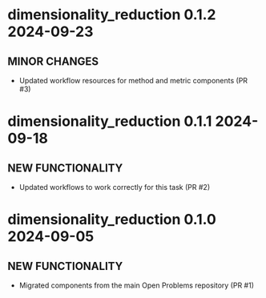 <!-- # dimensionality_reduction x.y.z

## BREAKING CHANGES

* Restructured `src` directory (PR #3).

## NEW FUNCTIONALITY

* Added `control_methods/true_labels` component (PR #5).
* Added `methods/logistic_regression` component (PR #5).
* Added `metrics/accuracy` component (PR #5).

## MAJOR CHANGES

* Updated `api` files (PR #5).
* Updated configs, components and CI to the latest Viash version (PR #8).

## MINOR CHANGES

* Updated `README.md` (PR #5).

## BUGFIXES -->

# dimensionality_reduction 0.1.2 2024-09-23

## MINOR CHANGES

* Updated workflow resources for method and metric components (PR #3)

# dimensionality_reduction 0.1.1 2024-09-18

## NEW FUNCTIONALITY

* Updated workflows to work correctly for this task (PR #2)

# dimensionality_reduction 0.1.0 2024-09-05

## NEW FUNCTIONALITY

* Migrated components from the main Open Problems repository (PR #1)
